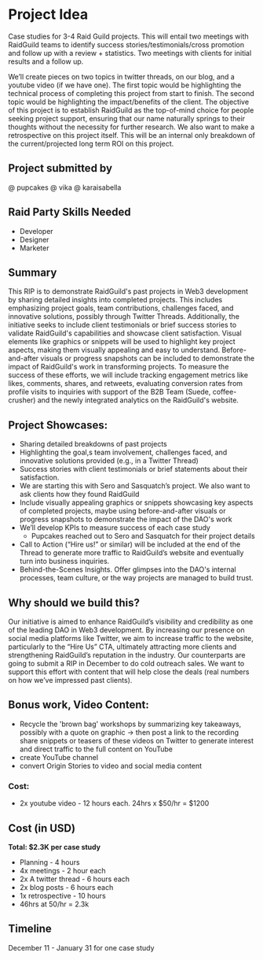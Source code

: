 # Project Idea
Case studies for 3-4 Raid Guild projects. This will entail two meetings with RaidGuild teams to identify success stories/testimonials/cross promotion and follow up with a review + statistics. Two meetings with clients for initial results and a follow up.

We’ll create pieces on two topics in twitter threads, on our blog, and a youtube video (if we have one). The first topic would be highlighting the technical process of completing this project from start to finish. The second topic would be highlighting the impact/benefits of the client. 
The objective of this project is to establish RaidGuild as the top-of-mind choice for people seeking project support, ensuring that our name naturally springs to their thoughts without the necessity for further research.
We also want to make a retrospective on this project itself. This will be an internal only breakdown of the current/projected long term ROI on this project.

## Project submitted by
@ pupcakes @ vika @ karaisabella

## Raid Party Skills Needed
* Developer
* Designer
* Marketer

## Summary
This RIP is to demonstrate RaidGuild's past projects in Web3 development by sharing detailed insights into completed projects. This includes emphasizing project goals, team contributions, challenges faced, and innovative solutions, possibly through Twitter Threads.
Additionally, the initiative seeks to include client testimonials or brief success stories to validate RaidGuild's capabilities and showcase client satisfaction. Visual elements like graphics or snippets will be used to highlight key project aspects, making them visually appealing and easy to understand. Before-and-after visuals or progress snapshots can be included to demonstrate the impact of RaidGuild's work in transforming projects.
To measure the success of these efforts, we will include tracking engagement metrics like likes, comments, shares, and retweets, evaluating conversion rates from profile visits to inquiries with support of the B2B Team (Suede, coffee-crusher) and the newly integrated analytics on the RaidGuild's website. 

## Project Showcases:
* Sharing detailed breakdowns of past projects
* Highlighting the goal,s team involvement, challenges faced, and innovative solutions provided (e.g., in a Twitter Thread)
* Success stories with client testimonials or brief statements about their satisfaction.
* We are starting this with Sero and Sasquatch’s project. We also want to ask clients how they found RaidGuild
* Include visually appealing graphics or snippets showcasing key aspects of completed projects, maybe using before-and-after visuals or progress snapshots to demonstrate the impact of the DAO's work
* We’ll develop KPIs to measure success of each case study
  * Pupcakes reached out to Sero and Sasquatch for their project details 
* Call to Action (“Hire us!” or similar) will be included at the end of the Thread to generate more traffic to RaidGuild’s website and eventually turn into business inquiries. 
* Behind-the-Scenes Insights. Offer glimpses into the DAO's internal processes, team culture, or the way projects are managed to build trust.

## Why should we build this?
Our initiative is aimed to enhance RaidGuild’s visibility and credibility as one of the leading DAO in Web3 development. By increasing our presence on social media platforms like Twitter, we aim to increase traffic to the website, particularly to the “Hire Us” CTA, ultimately attracting more clients and strengthening RaidGuild’s reputation in the industry.
Our counterparts are going to submit a RIP in December to do cold outreach sales. We want to support this effort with content that will help close the deals (real numbers on how we’ve impressed past clients). 

## Bonus work, Video Content:
* Recycle the 'brown bag' workshops by summarizing key takeaways, possibly with a quote on graphic → then post a link to the recording
share snippets or teasers of these videos on Twitter to generate interest and direct traffic to the full content on YouTube
* create YouTube channel
* convert Origin Stories to video and social media content

### Cost: 
* 2x youtube video - 12 hours each. 24hrs x $50/hr = $1200

## Cost (in USD)
**Total: $2.3K per case study**
* Planning - 4 hours
* 4x meetings - 2 hour each
* 2x A twitter thread - 6 hours each
* 2x blog posts - 6 hours each
* 1x retrospective - 10 hours
* 46hrs at 50/hr = 2.3k

## Timeline
December 11 - January 31 for one case study
